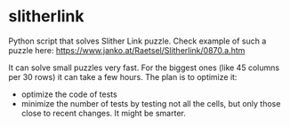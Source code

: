 # slitherlink
Python script that solves Slither Link puzzle. Check example of such a puzzle here: https://www.janko.at/Raetsel/Slitherlink/0870.a.htm

It can solve small puzzles very fast. For the biggest ones (like 45 columns per 30 rows) it can take a few hours. The plan is to optimize it:
- optimize the code of tests
- minimize the number of tests by testing not all the cells, but only those close to recent changes. It might be smarter.
